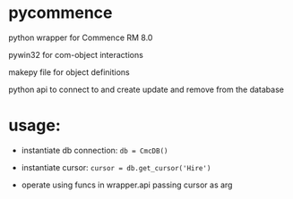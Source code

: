 # pycommence

python wrapper for Commence RM 8.0

pywin32 for com-object interactions

makepy file for object definitions

python api to connect to and create update and remove from the database


# usage:

* instantiate db connection:
    `db = CmcDB()`

* instantiate cursor: 
    `cursor = db.get_cursor('Hire')`
* operate using funcs in wrapper.api passing cursor as arg



  
  
```